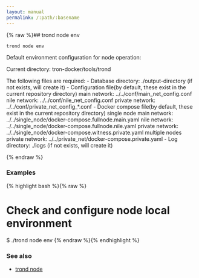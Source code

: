 ```yaml
---
layout: manual
permalink: /:path/:basename
---
```


{% raw %}## trond node env

```
trond node env
```

Default environment configuration for node operation:

Current directory: tron-docker/tools/trond

The following files are required:
	- Database directory: ./output-directory (if not exists, will create it)
	- Configuration file(by default, these exist in the current repository directory)
		main network: ../../conf/main_net_config.conf
		nile network: ../../conf/nile_net_config.conf
		private network: ../../conf/private_net_config_*.conf
	- Docker compose file(by default, these exist in the current repository directory)
		single node
			main network: ../../single_node/docker-compose.fullnode.main.yaml
			nile network: ../../single_node/docker-compose.fullnode.nile.yaml
			private network: ../../single_node/docker-compose.witness.private.yaml
		multiple nodes
			private network: ../../private_net/docker-compose.private.yaml
	- Log directory: ./logs (if not exists, will create it)


{% endraw %}
### Examples

{% highlight bash %}{% raw %}
# Check and configure node local environment
$ ./trond node env
{% endraw %}{% endhighlight %}

### See also

* [trond node](./trond_node)
